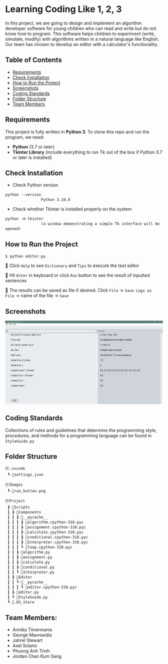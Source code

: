 # Learning Coding Like 1, 2, 3

In this project, we are going to design and implement an algorithm developer software for young children who can read and write but do not know how to program. This software helps children to experiment (write, simulate, modify) with algorithms written in a natural language like English. Our team has chosen to develop an editor with a calculator's functionality. 



## Table of Contents
- [Requirements](#requirements)
- [Check Installation](#check-installation)
- [How to Run the Project](#how-to-run-the-project)
- [Screenshots](#screenshots)
- [Coding Standards](#coding-standards)
- [Folder Structure](#folder-structure)
- [Team Members](#team-members)

## Requirements

This project is fully written in **Python 3**. To clone this repo and run the program, we need:
- **Python** (3.7 or later)
- **Tkinter Library** (include everything to run Tk out of the box if Python 3.7 or later is installed)

## Check Installation

- Check Python version

```shell
python --version
                Python 3.10.0
```

- Check whether Tkinter is installed properly on the system

```shell
python -m tkinter
                (a window demonstrating a simple Tk interface will be opened)
```

## How to Run the Project

```shell
$ python editor.py
```

📓 Click ```Help``` to see ```Dictionary``` and ```Tips``` to execute the text editor

📓 Hit ```Enter``` in keyboard or click ```Run``` button to see the result of inputted sentences

📓 The results can be saved as file if desired. Click ```File``` -> ```Save Logs as File``` -> name of the file -> ```Save```

## Screenshots
![screenshot1](Screenshots/screenshot.png)

## Coding Standards
Collections of rules and guidelines that determine the programming style, procedures, and methods for a programming language can be found in ```StyleGuide.py```

## Folder Structure
```
📦.vscode
 ┗ 📜settings.json
 
📦Images
 ┗ 📜run_button.png
 
📦Project
 ┣ 📂Scripts
 ┃ ┣ 📂Components
 ┃ ┃ ┣ 📂__pycache__
 ┃ ┃ ┃ ┣ 📜algorithm.cpython-310.pyc
 ┃ ┃ ┃ ┣ 📜assignment.cpython-310.pyc
 ┃ ┃ ┃ ┣ 📜calculate.cpython-310.pyc
 ┃ ┃ ┃ ┣ 📜conditional.cpython-310.pyc
 ┃ ┃ ┃ ┣ 📜Interpreter.cpython-310.pyc
 ┃ ┃ ┃ ┗ 📜loop.cpython-310.pyc
 ┃ ┃ ┣ 📜algorithm.py
 ┃ ┃ ┣ 📜assignment.py
 ┃ ┃ ┣ 📜calculate.py
 ┃ ┃ ┣ 📜conditional.py
 ┃ ┃ ┗ 📜Interpreter.py
 ┃ ┣ 📂Editor
 ┃ ┃ ┗ 📂__pycache__
 ┃ ┃ ┃ ┗ 📜editor.cpython-310.pyc
 ┃ ┣ 📜editor.py
 ┃ ┗ 📜StyleGuide.py
 ┗ 📜.DS_Store
 ```
## Team Members:
- Annika Timermanis
- George Mavroeidis
- Jahrel Stewart
- Axel Solano
- Phuong Anh Trinh
- Jordan Chan Kum Sang
